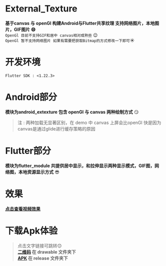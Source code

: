 # External_Texture

**基于canvas 与 openGl 构建Android与Flutter共享纹理 支持网络图片，本地图片，GIF图片  :smile:**
<br/>
```OpenGl 目前不支持GIF和居中 canvas相对成熟些``` :wink:<br/>
```OpenGl 暂不支持网络图片 如果有需要把获取Bitmap的方式修改一下即可```:sunny:

# 开发环境
```Flutter SDK : <1.22.3>```

# Android部分

**模块为android_extexture 包含 openGl 与 canvas 两种绘制方式** :smirk:  
> 注 : 两种加载无显著区别，在 demo 中 canvas 上屏会比openGl 快是因为canvas是通过glide进行缓存策略的原因

# Flutter部分
**模块为flutter_module 共提供居中显示，和拉伸显示两种显示模式，GIF图，网络图，本地资源显示方式** :sunglasses:

# 效果
**[点击查看视频效果](http://60.179.33.108:2811/e/file/download?code=439695af8bafa6fc&id=46515)**

# 下载Apk体验 
> 点击文字链接可跳转:blush:<br/>
**[二维码](https://github.com/183839128/External_Texture/blob/master/android_extexture/app/src/main/res/drawable/ewm.png) 在 drawable 文件夹下 <br/> [APK](https://github.com/183839128/External_Texture/blob/master/android_extexture/app/release/extexture.apk) 在 release 文件夹下** <br/>

